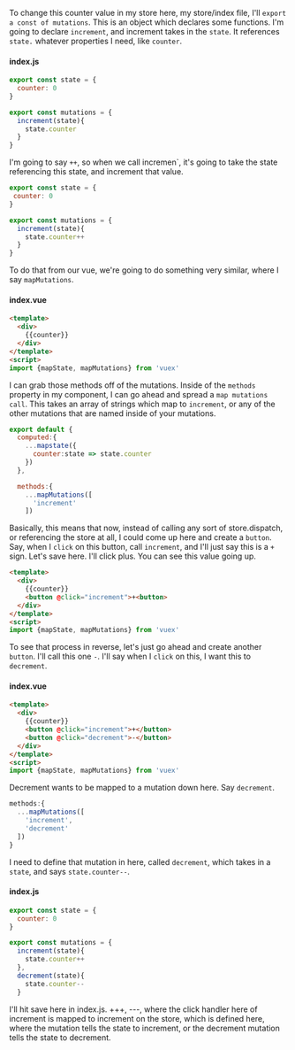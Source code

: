 To change this counter value in my store here, my store/index file, I'll `export a const of mutations`. This is an object which declares some functions. I'm going to declare `increment`, and increment takes in the `state`. It references `state.` whatever properties I need, like `counter`.

#### index.js
```js
export const state = {
  counter: 0
}

export const mutations = {
  increment(state){
    state.counter
  }
}
```

I'm going to say `++`, so when we call incremen`, it's going to take the state referencing this state, and increment that value. 

```js
export const state = {
 counter: 0
}

export const mutations = {
  increment(state){
    state.counter++
  }
}
```

To do that from our vue, we're going to do something very similar, where I say `mapMutations`.

#### index.vue
```html 
<template>
  <div>
    {{counter}}
  </div>
</template>
<script>
import {mapState, mapMutations} from 'vuex'
```

I can grab those methods off of the mutations. Inside of the `methods` property in my component, I can go ahead and spread a `map mutations call`. This takes an array of strings which map to `increment`, or any of the other mutations that are named inside of your mutations.

```js 
export default {
  computed:{
    ...mapstate({
      counter:state => state.counter
    })
  },

  methods:{
    ...mapMutations([
      'increment'
    ])
```

Basically, this means that now, instead of calling any sort of store.dispatch, or referencing the store at all, I could come up here and create a `button`. Say, when I `click` on this button, call `increment`, and I'll just say this is a `+` sign. Let's save here. I'll click plus. You can see this value going up.
 
```html 
<template>
  <div>
    {{counter}}
    <button @click="increment">+<button>
  </div>
</template>
<script>
import {mapState, mapMutations} from 'vuex'
```

To see that process in reverse, let's just go ahead and create another `button`. I'll call this one `-`. I'll say when I `click` on this, I want this to `decrement`. 

#### index.vue 
```html 
<template>
  <div>
    {{counter}}
    <button @click="increment">+</button>
    <button @click="decrement">-</button>
  </div>
</template>
<script>
import {mapState, mapMutations} from 'vuex'
```

Decrement wants to be mapped to a mutation down here. Say `decrement`.

```js
methods:{
  ...mapMutations([
    'increment',
    'decrement'
  ])
}
```

I need to define that mutation in here, called `decrement`, which takes in a `state`, and says `state.counter--`.

#### index.js 
```js
export const state = {
  counter: 0
}

export const mutations = {
  increment(state){
    state.counter++
  },
  decrement(state){
    state.counter--
  }
```

I'll hit save here in index.js. +++, ---, where the click handler here of increment is mapped to increment on the store, which is defined here, where the mutation tells the state to increment, or the decrement mutation tells the state to decrement.